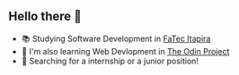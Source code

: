 ## Hello there 👋

- 📚 Studying Software Development in [FaTec Itapira](https://fatecitapira.cps.sp.gov.br/) 
- 🌱 I'm also learning Web Devlopment in [The Odin Project](https://www.theodinproject.com)
- 🔭 Searching for a internship or a junior position!
